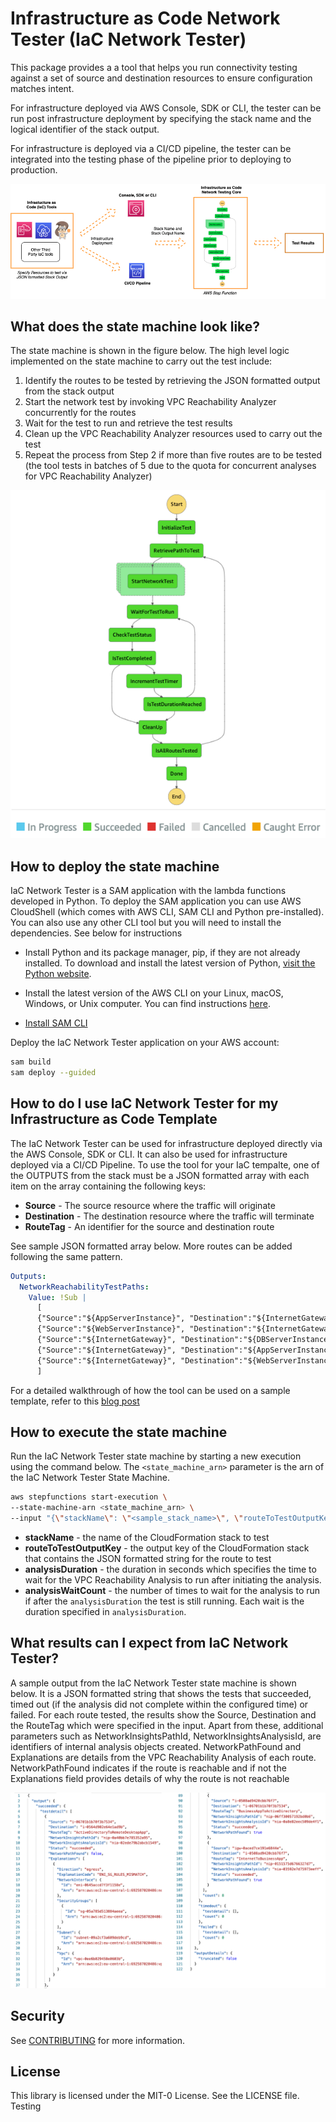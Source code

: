 # Infrastructure as Code Network Tester (IaC Network Tester)

This package provides a a tool that helps you run connectivity testing against a set of source and destination resources to ensure configuration matches intent.

For infrastructure deployed via AWS Console, SDK or CLI, the tester can be run post infrastructure deployment by specifying the stack name and the logical identifier of the stack output.

For infrastructure is deployed via a CI/CD pipeline, the tester can be integrated into the testing phase of the pipeline prior to deploying to production.

<p align="center">
  <img src="images/hl_architecture.png" alt="High Level Architecture Diagram"/>
</p>

## What does the state machine look like?

The state machine is shown in the figure below. The high level logic implemented on the state machine to carry out the test include:

1. Identify the routes to be tested by retrieving the JSON formatted output from the stack output
2. Start the network test by invoking VPC Reachability Analyzer concurrently for the routes
3. Wait for the test to run and retrieve the test results
4. Clean up the VPC Reachability Analyzer resources used to carry out the test
5. Repeat the process from Step 2 if more than five routes are to be tested (the tool tests in batches of 5 due to the quota for concurrent analyses for VPC Reachability Analyzer)

<p align="center">
  <img src="images/IaCStateMachine.png" alt="IaC Network Tester State Machine"/>
</p>

## How to deploy the state machine

IaC Network Tester is a SAM application with the lambda functions developed in Python. To deploy the SAM application you can use AWS CloudShell (which comes with AWS CLI, SAM CLI and Python pre-installed). You can also use any other CLI tool but you will need to install the dependencies. See below for instructions

- Install Python and its package manager, pip, if they are not already installed. To download and install the latest version of Python, [visit the Python website](https://www.python.org/).

- Install the latest version of the AWS CLI on your Linux, macOS, Windows, or Unix computer. You can find instructions [here](https://docs.aws.amazon.com/cli/latest/userguide/installing.html).

- [Install SAM CLI](https://docs.aws.amazon.com/serverless-application-model/latest/developerguide/serverless-sam-cli-install.html)

Deploy the IaC Network Tester application on your AWS account:

```bash
sam build
sam deploy --guided
```

## How to do I use IaC Network Tester for my Infrastructure as Code Template

The IaC Network Tester can be used for infrastructure deployed directly via the AWS Console, SDK or CLI. It can also be used for infrastructure deployed via a CI/CD Pipeline. To use the tool for your IaC tempalte, one of the OUTPUTS from the stack must be a JSON formatted array with each item on the array containing the following keys:

- **Source** - The source resource where the traffic will originate
- **Destination** - The destination resource where the traffic will terminate
- **RouteTag** - An identifier for the source and destination route

See sample JSON formatted array below. More routes can be added following the same pattern.

```yaml
Outputs:
  NetworkReachabilityTestPaths:
    Value: !Sub |
      [
      {"Source":"${AppServerInstance}", "Destination":"${InternetGateway}","RouteTag":"AppToInternet"},
      {"Source":"${WebServerInstance}", "Destination":"${InternetGateway}","RouteTag":"WebToInternet"},
      {"Source":"${InternetGateway}", "Destination":"${DBServerInstance}","RouteTag":"InternetToDB"},
      {"Source":"${InternetGateway}", "Destination":"${AppServerInstance}","RouteTag":"InternetToApp"},
      {"Source":"${InternetGateway}", "Destination":"${WebServerInstance}","RouteTag":"InternetToWeb"}
      ]
```

For a detailed walkthrough of how the tool can be used on a sample template, refer to this [blog post](https://aws.amazon.com/blogs/aws/)

## How to execute the state machine

Run the IaC Network Tester state machine by starting a new execution using the command below. The `<state_machine_arn>` parameter is the arn of the IaC Network Tester State Machine.

```bash
aws stepfunctions start-execution \
--state-machine-arn <state_machine_arn> \
--input "{\"stackName\": \"<sample_stack_name>\", \"routeToTestOutputKey\": \"<route_to_test_output_key>\", \"analysisDuration\": 15, \"analysisWaitCount\": 3}"
```

- **stackName** - the name of the CloudFormation stack to test
- **routeToTestOutputKey** - the output key of the CloudFormation stack that contains the JSON formatted string for the route to test
- **analysisDuration** - the duration in seconds which specifies the time to wait for the VPC Reachability Analysis to run after initiating the analysis.
- **analysisWaitCount** - the number of times to wait for the analysis to run if after the `analysisDuration` the test is still running. Each wait is the duration specified in `analysisDuration`.

## What results can I expect from IaC Network Tester?

A sample output from the IaC Network Tester state machine is shown below. It is a JSON formatted string that shows the tests that succeeded, timed out (if the analysis did not complete within the configured time) or failed. For each route tested, the results show the Source, Destination and the RouteTag which were specified in the input. Apart from these, additional parameters such as NetworkInsightsPathId, NetworkInsightsAnalysisId, are identifiers of internal analysis objects created. NetworkPathFound and Explanations are details from the VPC Reachability Analysis of each route. NetworkPathFound indicates if the route is reachable and if not the Explanations field provides details of why the route is not reachable

<p align="center">
  <img src="images/Fig15v2.png" alt="IaC Network Tester Output"/>
</p>

## Security

See [CONTRIBUTING](CONTRIBUTING.md#security-issue-notifications) for more information.

## License

This library is licensed under the MIT-0 License. See the LICENSE file.
Testing
